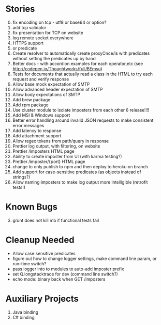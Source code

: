 Stories
=======
0. fix encoding on tcp - utf8 or base64 or option?
0. add tcp validator
1. fix presentation for TCP on website
0. log remote socket everywhere
1. HTTPS support
1. or predicate
2. Create resolver to automatically create proxyOnce/is with predicates without
  setting the predicates up by hand
4. Better docs - with accordion examples for each operator,etc (see http://codepen.io/Thoughtworks/full/BEmsu)
4. Tests for documents that actually read a class in the HTML to try each request and verify response
3. Allow base mock expectation of SMTP
4. Allow advanced header expectation of SMTP
5. Allow body expectations of SMTP
6. Add brew package
7. Add rpm package
8. Use cluster module to isolate imposters from each other
8 release!!!!
8. Add MSI & Windows support
9. Better error handling around invalid JSON requests to make consistent error messages
1. Add latency to response
1. Add attachment support
1. Allow regex tokens from path/query in response
20. Prettier log output, with filtering, on website
21. Prettier /imposters HTML page
22. Ability to create imposter from UI (with karma testing?)
23. Prettier /imposter/{port} HTML page
25. change to only publish to npm and then deploy to heroku on branch
26. Add support for case-sensitive predicates (as objects instead of strings?)
27. Allow naming imposters to make log output more intelligible (retrofit tests!)

Known Bugs
==========
3. grunt does not kill mb if functional tests fail

Cleanup Needed
==============
- Allow case sensitive predicates
- figure out how to change logger settings, make command line param, or run-time switch?
- pass logger into to modules to auto-add imposter prefix
- set Q.longstacktrace for dev (command line switch?)
- echo mode: binary back when GET /imposters

Auxiliary Projects
==================
1. Java binding
2. C# binding
